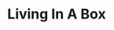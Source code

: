 ---
title: "Living In A Box"
summary: "British synth-pop group, formed in 1985 in Sheffield as the successor of Typhoon Saturday, disbanded in 1990. Their single “Living in a Box” peaked at number 5 on the UK Singles Chart. It was the band’s only single to chart in the Top 40 of the Billboard Hot 100 in the U.S. and was later covered by who had also worked on the group’s debut album. In 1989 two further UK Top Ten singles were released, “Blow the House Down” and “Room in Your Heart”."
image: "living-in-a-box.jpg"
apple_music_artist_url: "https://music.apple.com/gb/artist/living-in-a-box/18431571"
wikipedia_url: "https://en.wikipedia.org/wiki/Living_in_a_Box"
---